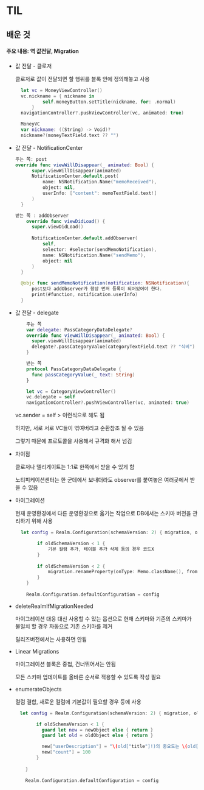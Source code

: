 # TIL

## 배운 것

#### 주요 내용: 역 값전달, Migration

* 값 전달 - 클로저
  
  클로저로 값이 전달되면 할 행위를 블록 안에 정의해놓고 사용

  ```swift
    let vc = MoneyViewController()
    vc.nickname = { nickname in
            self.moneyButton.setTitle(nickname, for: .normal)
        }
    navigationController?.pushViewController(vc, animated: true)

    MoneyVC
    var nickname: ((String) -> Void)?
    nickname?(moneyTextField.text ?? "")
  ```

* 값 전달 - NotificationCenter

  ```swift
  주는 쪽: post
  override func viewWillDisappear(_ animated: Bool) {
        super.viewWillDisappear(animated)
        NotificationCenter.default.post(
            name: NSNotification.Name("memoReceived"),
            object: nil,
            userInfo: ["content": memoTextField.text!]
        )
    }

  받는 쪽 : addObserver
      override func viewDidLoad() {
        super.viewDidLoad()
        
        NotificationCenter.default.addObserver(
            self,
            selector: #selector(sendMemoNotification),
            name: NSNotification.Name("sendMemo"),
            object: nil
        )
    }

    @objc func sendMemoNotification(notification: NSNotification){
        post보다 addObserver가 항상 먼저 등록이 되어있어야 한다.
        print(#function, notification.userInfo)
    }
    ```

* 값 전달 - delegate

  ```swift
      주는 쪽
      var delegate: PassCategoryDataDelegate?
      override func viewWillDisappear(_ animated: Bool) {
        super.viewWillDisappear(animated)
        delegate?.passCategoryValue(categoryTextField.text ?? "식비")
      }

      받는 쪽
      protocol PassCategoryDataDelegate {
        func passCategoryValue(_ text: String)
      }

      let vc = CategoryViewController()
      vc.delegate = self
      navigationController?.pushViewController(vc, animated: true)
  ```

    vc.sender = self > 이런식으로 해도 됨
  
    하지만, 서로 서로 VC들이 엮여버리고 순환참조 될 수 있음
  
    그렇기 때문에 프로토콜을 사용해서 규격화 해서 넘김


* 차이점
  
  클로저나 델리게이트는 1:1로 한쪽에서 받을 수 있게 함
  
  노티피케이션센터는 한 군데에서 보내더라도 observer를 붙여놓은 여러곳에서 받을 수 있음

* 마이그레이션

    현재 운영환경에서 다른 운영환경으로 옮기는 작업으로 DB에서는 스키마 버전을 관리하기 위해 사용

    ```swift
      let config = Realm.Configuration(schemaVersion: 2) { migration, oldSchemaVersion in

            if oldSchemaVersion < 1 {
                기본 컬럼 추가, 테이블 추가 삭제 등의 경우 코드X
            }
            
            if oldSchemaVersion < 2 {
                migration.renameProperty(onType: Memo.className(), from: "isLike", to: "favorite")
            }
        }
        
        Realm.Configuration.defaultConfiguration = config
    ```   

*  deleteRealmIfMigrationNeeded

    마이그레이션 대응 대신 사용할 수 있는 옵션으로 현재 스키마와 기존의 스키마가 불일치 할 경우 자동으로 기존 스키마를 제거
   
    릴리즈버전에서는 사용하면 안됨

* Linear Migrations

    마이그레이션 블록은 중첩, 건너뛰어서는 안됨
  
    모든 스키마 업데이트를 올바른 순서로 적용할 수 있도록 작성 필요

*  enumerateObjects
  
    컬럼 결합, 새로운 컬럼에 기본값이 필요할 경우 등에 사용

 ```swift
      let config = Realm.Configuration(schemaVersion: 2) { migration, oldSchemaVersion in

            if oldSchemaVersion < 1 {
              guard let new = newObject else { return } 
              guard let old = oldObject else { return }

              new["userDescription"] = "\(old["title"]!)의 중요도는 \(old["favorite"])"
              new["count"] = 100 
            }
            
        }
        
        Realm.Configuration.defaultConfiguration = config
```   
  
